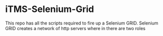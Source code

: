 # iTMS-Selenium-Grid
This repo has all the scripts required to fire up a Selenium GRID. Selenium GRID creates  a network of http servers where in there are two roles  
